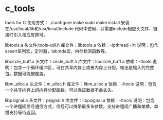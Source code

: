 # c_tools
tools for C
使用方式：
./configure
make
sudo make install
安装在/usr/local/lib和/usr/local/include
代码中使用，只需要include相应头文件，链接时引入相应库即可。

libtools.a
头文件:tools-util.h
库文件：libtools.a
依赖：-lpthread -lrt
说明：包含assert系列宏，定时器，labmda宏，内存检测函数等。

libcircle_buff.a
头文件：circle_buff.h
库文件：libcircle_buff.a
依赖：-ltools
说明：包含一个循环缓冲区，可在共享内存上或者内存上分配。输出是输入的完整包。数据可能被覆盖。

libm_alloc.a
头文件：m_alloc.h
库文件：libm_alloc.a
依赖：-ltools
说明：包含一个共享内存上的内存分配函数。可以保证数据不会丢失。

libpsignal.a
头文件：psignal.h
库文件：libpsignal.a
依赖：-ltools
说明：包含一个进程间信号通信方式，信号可以携带最多1k参数。支持进程间广播和单播，单播支持等待返回。
